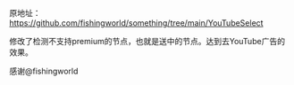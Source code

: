 原地址：https://github.com/fishingworld/something/tree/main/YouTubeSelect

修改了检测不支持premium的节点，也就是送中的节点。达到去YouTube广告的效果。

感谢@fishingworld
